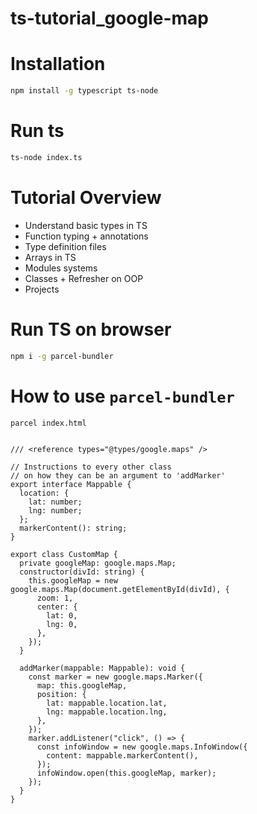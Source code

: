 # ts-tutorial_google-map

# Installation

```bash
npm install -g typescript ts-node
```

# Run ts

```bash
ts-node index.ts 
```

# Tutorial Overview

- Understand basic types in TS
- Function typing + annotations
- Type definition files
- Arrays in TS
- Modules systems
- Classes + Refresher on OOP
- Projects

# Run TS on browser

```bash
npm i -g parcel-bundler
```

# How to use `parcel-bundler`

```bash
parcel index.html
```

```TSX

/// <reference types="@types/google.maps" />

// Instructions to every other class
// on how they can be an argument to 'addMarker'
export interface Mappable {
  location: {
    lat: number;
    lng: number;
  };
  markerContent(): string;
}

export class CustomMap {
  private googleMap: google.maps.Map;
  constructor(divId: string) {
    this.googleMap = new google.maps.Map(document.getElementById(divId), {
      zoom: 1,
      center: {
        lat: 0,
        lng: 0,
      },
    });
  }

  addMarker(mappable: Mappable): void {
    const marker = new google.maps.Marker({
      map: this.googleMap,
      position: {
        lat: mappable.location.lat,
        lng: mappable.location.lng,
      },
    });
    marker.addListener("click", () => {
      const infoWindow = new google.maps.InfoWindow({
        content: mappable.markerContent(),
      });
      infoWindow.open(this.googleMap, marker);
    });
  }
}



```
